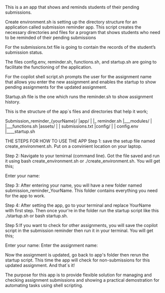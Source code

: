 This is a an app that shows and reminds students of their pending submissions.

Create environment.sh is setting up the directory structure for an application called submission reminder app. This script creates the necessary directories and files for a program that shows students who need to be reminded of their pending submissions

For the submissions.txt file is going to contain the records of the student’s submission status.

The files config.env, reminder.sh, functions.sh, and startup.sh are going to facilitate the functioning of the application.

For the copilot shell script.sh prompts the user for the assignment name that allows you enter the new assignment and enables the startup to show pending assignments for the updated assignment.

Startup.sh file is the one which runs the reminder.sh to show assignment history.

This is the structure of the app`s files and directories that help it work;

Submission_reminder_{yourName}/ |app/ | |_ reminder.sh |___modules/ | |___functions.sh |assets/ | | submissions.txt |config/ | | config.env |____startup.sh

THE STEPS FOR HOW TO USE THE APP Step 1: save the setup file named create_environment.sh. Put on a convinient location on your laptop.

Step 2: Navigate to your temirnal (command line). Got the file saved and run it using bash create_environment.sh or ./create_environment.sh. You will get this;

Enter your name:

Step 3: After entering your name, you will have a new folder named submission_reminder_YourName. This folder contains everything you need for the app to work.

Step 4: After setting the app, go to your terminal and replace YourName with first step. Then once your're in the folder run the startup script like this ./startup.sh or bash startup.sh.

Step 5:If you want to check for other assignments, you will save the copilot script in the submission reminder then run it in your terminal. You will get this;

Enter your name: Enter the assignment name:

Now the assignment is updated, go back to app's folder then rerun the startup script. This time the app will check for non-submissions for this updated assignment. And that`s it!

The purpose for this app is to provide flexible solution for managing and checking assignment submissions and showing a practical demostration for automating tasks using shell scripting.
